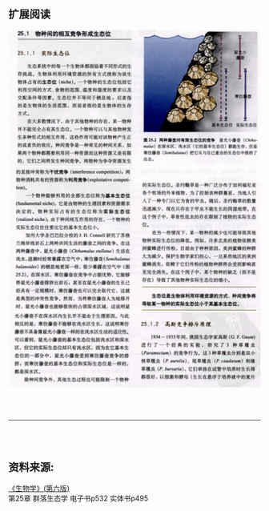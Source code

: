 
## 扩展阅读

![1](images/1.png)
![2](images/2.png)
![3](images/3.png)
























<br>
<br>

---

<br>
<br>

## 资料来源: 
[《生物学》(第六版)](http://book.douban.com/subject/1328826/) <br>
第25章 群落生态学  电子书p532  实体书p495







<br>
<br>
<br>
<br>
<br>
<br>



